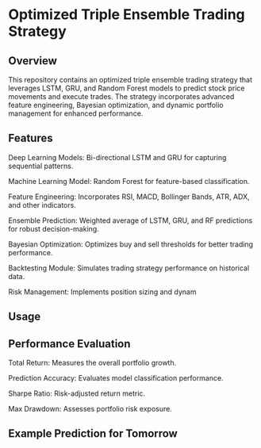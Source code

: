 # Optimized Triple Ensemble Trading Strategy

## Overview

This repository contains an optimized triple ensemble trading strategy that leverages LSTM, GRU, and Random Forest models to predict stock price movements and execute trades. The strategy incorporates advanced feature engineering, Bayesian optimization, and dynamic portfolio management for enhanced performance.

## Features

Deep Learning Models: Bi-directional LSTM and GRU for capturing sequential patterns.

Machine Learning Model: Random Forest for feature-based classification.

Feature Engineering: Incorporates RSI, MACD, Bollinger Bands, ATR, ADX, and other indicators.

Ensemble Prediction: Weighted average of LSTM, GRU, and RF predictions for robust decision-making.

Bayesian Optimization: Optimizes buy and sell thresholds for better trading performance.

Backtesting Module: Simulates trading strategy performance on historical data.

Risk Management: Implements position sizing and dynam

## Usage

## Performance Evaluation

Total Return: Measures the overall portfolio growth.

Prediction Accuracy: Evaluates model classification performance.

Sharpe Ratio: Risk-adjusted return metric.

Max Drawdown: Assesses portfolio risk exposure.

## Example Prediction for Tomorrow
